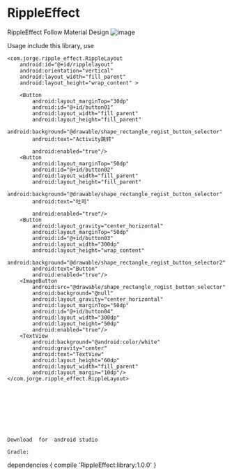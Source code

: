 # RippleEffect
RippleEffect Follow Material Design
  ![image](https://github.com/CodingForAndroid/RippleEffect/blob/master/screenshot/ripple%20effect.gif)
 
Usage
include this library, use

    <com.jorge.ripple_effect.RippleLayout
        android:id="@+id/ripplelayout"
        android:orientation="vertical"
        android:layout_width="fill_parent"
        android:layout_height="wrap_content" >

        <Button
            android:layout_marginTop="30dp"
            android:id="@+id/button01"
            android:layout_width="fill_parent"
            android:layout_height="fill_parent"
            android:background="@drawable/shape_rectangle_regist_button_selector"
            android:text="Activity跳转"

            android:enabled="true"/>
        <Button
            android:layout_marginTop="50dp"
            android:id="@+id/button02"
            android:layout_width="fill_parent"
            android:layout_height="fill_parent"
            android:background="@drawable/shape_rectangle_regist_button_selector"
            android:text="吐司"

            android:enabled="true"/>
        <Button
            android:layout_gravity="center_horizontal"
            android:layout_marginTop="50dp"
            android:id="@+id/button03"
            android:layout_width="300dp"
            android:layout_height="wrap_content"
            android:background="@drawable/shape_rectangle_regist_button_selector2"
            android:text="Button"
            android:enabled="true"/>
        <ImageButton
            android:src="@drawable/shape_rectangle_regist_button_selector"
            android:background="@null"
            android:layout_gravity="center_horizontal"
            android:layout_marginTop="50dp"
            android:id="@+id/button04"
            android:layout_width="300dp"
            android:layout_height="50dp"
            android:enabled="true"/>
        <TextView
            android:background="@android:color/white"
            android:gravity="center"
            android:text="TextView"
            android:layout_height="60dp"
            android:layout_width="fill_parent"
            android:layout_margin="10dp"/>
    </com.jorge.ripple_effect.RippleLayout>
    
    
    
    
    
    
    
   
    
    Download  for  android studio
    
    Gradle: 
    
dependencies {
    compile 'RippleEffect:library:1.0.0'
 }
